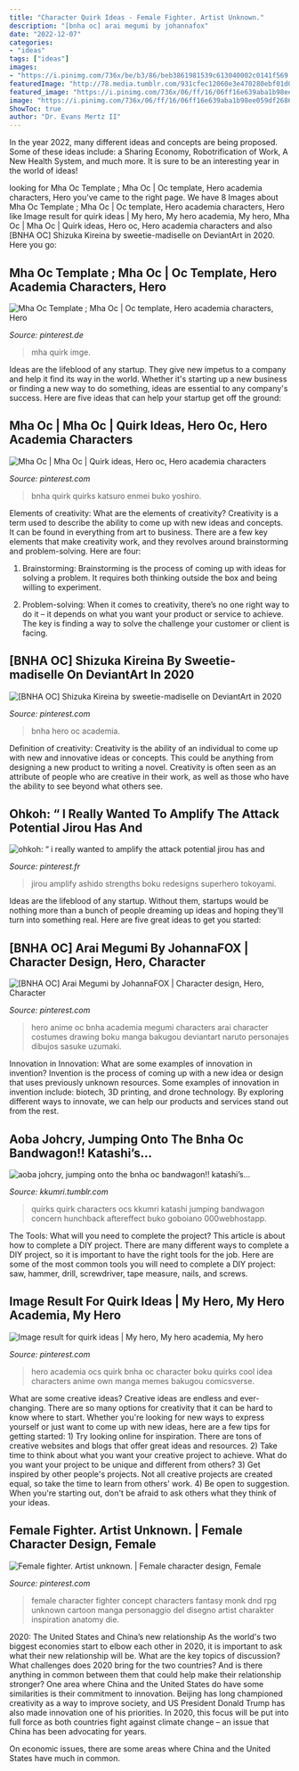 ```yaml
---
title: "Character Quirk Ideas - Female Fighter. Artist Unknown."
description: "[bnha oc] arai megumi by johannafox"
date: "2022-12-07"
categories:
- "ideas"
tags: ["ideas"]
images:
- "https://i.pinimg.com/736x/be/b3/86/beb3861981539c613040002c0141f569.jpg"
featuredImage: "http://78.media.tumblr.com/931cfec12060e3e470280ebf01d0a681/tumblr_osq5tkcxBy1tw6vhxo2_1280.png"
featured_image: "https://i.pinimg.com/736x/06/ff/16/06ff16e639aba1b98ee059df268690f7.jpg"
image: "https://i.pinimg.com/736x/06/ff/16/06ff16e639aba1b98ee059df268690f7.jpg"
ShowToc: true
author: "Dr. Evans Mertz II"
---
```



In the year 2022, many different ideas and concepts are being proposed. Some of these ideas include: a Sharing Economy, Robotrification of Work, A New Health System, and much more. It is sure to be an interesting year in the world of ideas!

	

		
looking for Mha Oc Template ; Mha Oc | Oc template, Hero academia characters, Hero you've came to the right page. We have 8 Images about Mha Oc Template ; Mha Oc | Oc template, Hero academia characters, Hero like Image result for quirk ideas | My hero, My hero academia, My hero, Mha Oc | Mha Oc | Quirk ideas, Hero oc, Hero academia characters and also [BNHA OC] Shizuka Kireina by sweetie-madiselle on DeviantArt in 2020. Here you go:
		
    
## Mha Oc Template ; Mha Oc | Oc Template, Hero Academia Characters, Hero

<img loading=lazy src="https://i.pinimg.com/736x/06/ff/16/06ff16e639aba1b98ee059df268690f7.jpg" onerror="this.onerror=null;this.src='https://tse1.mm.bing.net/th?id=OIP.J39ZTLZqFXdpyeB5PHsslgHaE7&amp;pid=15.1';" alt="Mha Oc Template ; Mha Oc | Oc template, Hero academia characters, Hero">

_Source: pinterest.de_

>mha quirk imge. 

	

Ideas are the lifeblood of any startup. They give new impetus to a company and help it find its way in the world. Whether it's starting up a new business or finding a new way to do something, ideas are essential to any company's success. Here are five ideas that can help your startup get off the ground: 

    
## Mha Oc | Mha Oc | Quirk Ideas, Hero Oc, Hero Academia Characters

<img loading=lazy src="https://i.pinimg.com/736x/d5/d5/c2/d5d5c2943fc98af5945f91e9c674e977.jpg" onerror="this.onerror=null;this.src='https://tse1.mm.bing.net/th?id=OIP.4OciJoV7Hr9M6U9Ns7h5zgHaKS&amp;pid=15.1';" alt="Mha Oc | Mha Oc | Quirk ideas, Hero oc, Hero academia characters">

_Source: pinterest.com_

>bnha quirk quirks katsuro enmei buko yoshiro. 

	

Elements of creativity: What are the elements of creativity?
Creativity is a term used to describe the ability to come up with new ideas and concepts. It can be found in everything from art to business. There are a few key elements that make creativity work, and they revolves around brainstorming and problem-solving. Here are four:
1. Brainstorming: Brainstorming is the process of coming up with ideas for solving a problem. It requires both thinking outside the box and being willing to experiment.

2. Problem-solving: When it comes to creativity, there’s no one right way to do it – it depends on what you want your product or service to achieve. The key is finding a way to solve the challenge your customer or client is facing.


    
## [BNHA OC] Shizuka Kireina By Sweetie-madiselle On DeviantArt In 2020

<img loading=lazy src="https://i.pinimg.com/736x/ce/1f/12/ce1f12218f8abc0db54d0e1f49c6f0d9.jpg" onerror="this.onerror=null;this.src='https://tse3.mm.bing.net/th?id=OIP.FBiyOeP4do2FOqqJnrcifgHaEM&amp;pid=15.1';" alt="[BNHA OC] Shizuka Kireina by sweetie-madiselle on DeviantArt in 2020">

_Source: pinterest.com_

>bnha hero oc academia. 

	

Definition of creativity:
Creativity is the ability of an individual to come up with new and innovative ideas or concepts. This could be anything from designing a new product to writing a novel. Creativity is often seen as an attribute of people who are creative in their work, as well as those who have the ability to see beyond what others see.

    
## Ohkoh: “ I Really Wanted To Amplify The Attack Potential Jirou Has And

<img loading=lazy src="https://i.pinimg.com/originals/2b/66/c2/2b66c2f054086022b2689c03cbf8ce87.png" onerror="this.onerror=null;this.src='https://tse4.mm.bing.net/th?id=OIP._TZTYUE1mln3gQr-pTk3_gHaLH&amp;pid=15.1';" alt="ohkoh: “ i really wanted to amplify the attack potential jirou has and">

_Source: pinterest.fr_

>jirou amplify ashido strengths boku redesigns superhero tokoyami. 

	

Ideas are the lifeblood of any startup. Without them, startups would be nothing more than a bunch of people dreaming up ideas and hoping they'll turn into something real. Here are five great ideas to get you started: 

    
## [BNHA OC] Arai Megumi By JohannaFOX | Character Design, Hero, Character

<img loading=lazy src="https://i.pinimg.com/736x/be/b3/86/beb3861981539c613040002c0141f569.jpg" onerror="this.onerror=null;this.src='https://tse4.mm.bing.net/th?id=OIP.own12QPnvU1vmo7Bo8hW1QHaFF&amp;pid=15.1';" alt="[BNHA OC] Arai Megumi by JohannaFOX | Character design, Hero, Character">

_Source: pinterest.com_

>hero anime oc bnha academia megumi characters arai character costumes drawing boku manga bakugou deviantart naruto personajes dibujos sasuke uzumaki. 

	

Innovation in Innovation: What are some examples of innovation in invention?
Invention is the process of coming up with a new idea or design that uses previously unknown resources. Some examples of innovation in invention include: biotech, 3D printing, and drone technology. By exploring different ways to innovate, we can help our products and services stand out from the rest.

    
## Aoba Johcry, Jumping Onto The Bnha Oc Bandwagon!! Katashi’s...

<img loading=lazy src="http://78.media.tumblr.com/931cfec12060e3e470280ebf01d0a681/tumblr_osq5tkcxBy1tw6vhxo2_1280.png" onerror="this.onerror=null;this.src='https://tse3.mm.bing.net/th?id=OIP.DFuwJZQ2v2BN6au3LjCiGAHaNK&amp;pid=15.1';" alt="aoba johcry, jumping onto the bnha oc bandwagon!! katashi’s...">

_Source: kkumri.tumblr.com_

>quirks quirk characters ocs kkumri katashi jumping bandwagon concern hunchback aftereffect buko goboiano 000webhostapp. 

	

The Tools: What will you need to complete the project?
This article is about how to complete a DIY project. There are many different ways to complete a DIY project, so it is important to have the right tools for the job. Here are some of the most common tools you will need to complete a DIY project: saw, hammer, drill, screwdriver, tape measure, nails, and screws.

    
## Image Result For Quirk Ideas | My Hero, My Hero Academia, My Hero

<img loading=lazy src="https://i.pinimg.com/736x/88/7f/74/887f7435d11cd4c8981117ee93c982b9.jpg" onerror="this.onerror=null;this.src='https://tse2.mm.bing.net/th?id=OIP.gmQLptp5dbk_2PH6pyTWhwHaFj&amp;pid=15.1';" alt="Image result for quirk ideas | My hero, My hero academia, My hero">

_Source: pinterest.com_

>hero academia ocs quirk bnha oc character boku quirks cool idea characters anime own manga memes bakugou comicsverse. 

	

What are some creative ideas?
Creative ideas are endless and ever-changing. There are so many options for creativity that it can be hard to know where to start. Whether you're looking for new ways to express yourself or just want to come up with new ideas, here are a few tips for getting started: 1) Try looking online for inspiration. There are tons of creative websites and blogs that offer great ideas and resources. 2) Take time to think about what you want your creative project to achieve. What do you want your project to be unique and different from others? 3) Get inspired by other people's projects. Not all creative projects are created equal, so take the time to learn from others' work. 4) Be open to suggestion. When you're starting out, don't be afraid to ask others what they think of your ideas.

    
## Female Fighter. Artist Unknown. | Female Character Design, Female

<img loading=lazy src="https://i.pinimg.com/736x/65/a0/5e/65a05ea69ebc896a6ab4944908e9b7dd.jpg" onerror="this.onerror=null;this.src='https://tse2.mm.bing.net/th?id=OIP.d3de4MHhuWufD9Hz-a-iSwHaNb&amp;pid=15.1';" alt="Female fighter. Artist unknown. | Female character design, Female">

_Source: pinterest.com_

>female character fighter concept characters fantasy monk dnd rpg unknown cartoon manga personaggio del disegno artist charakter inspiration anatomy die. 

	

2020: The United States and China’s new relationship
As the world's two biggest economies start to elbow each other in 2020, it is important to ask what their new relationship will be. What are the key topics of discussion? What challenges does 2020 bring for the two countries? And is there anything in common between them that could help make their relationship stronger?
One area where China and the United States do have some similarities is their commitment to innovation. Beijing has long championed creativity as a way to improve society, and US President Donald Trump has also made innovation one of his priorities. In 2020, this focus will be put into full force as both countries fight against climate change – an issue that China has been advocating for years.

On economic issues, there are some areas where China and the United States have much in common.

